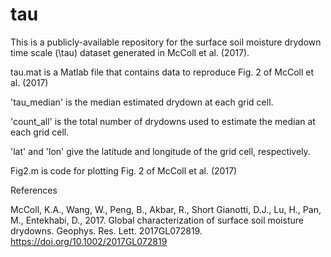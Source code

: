 # tau
This is a publicly-available repository for the surface soil moisture drydown time scale (\tau) dataset generated in McColl et al. (2017).

tau.mat is a Matlab file that contains data to reproduce Fig. 2 of McColl et al. (2017)

'tau_median' is the median estimated drydown at each grid cell.

'count_all' is the total number of drydowns used to estimate the median at each grid cell.

'lat' and 'lon' give the latitude and longitude of the grid cell, respectively.

Fig2.m is code for plotting Fig. 2 of McColl et al. (2017)


References

McColl, K.A., Wang, W., Peng, B., Akbar, R., Short Gianotti, D.J., Lu, H., Pan, M., Entekhabi, D., 2017. Global characterization of surface soil moisture drydowns. Geophys. Res. Lett. 2017GL072819. https://doi.org/10.1002/2017GL072819

